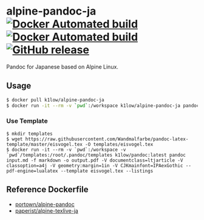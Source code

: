 # alpine-pandoc-ja [![Docker Automated build](https://img.shields.io/docker/automated/k1low/alpine-pandoc-ja.svg?style=flat-square)](https://hub.docker.com/r/k1low/alpine-pandoc-ja/) [![Docker Automated build](https://img.shields.io/docker/build/k1low/alpine-pandoc-ja.svg?style=flat-square)](https://hub.docker.com/r/k1low/alpine-pandoc-ja/) [![GitHub release](https://img.shields.io/github/release/k1low/docker-alpine-pandoc-ja.svg?style=flat-square)](https://github.com/k1LoW/docker-alpine-pandoc-ja/releases)

Pandoc for Japanese based on Alpine Linux.

## Usage

```sh
$ docker pull k1low/alpine-pandoc-ja
$ docker run -it --rm -v `pwd`:/workspace k1low/alpine-pandoc-ja pandoc input.md -f markdown -o output.pdf -V documentclass=ltjarticle -V classoption=a4j -V geometry:margin=1in --pdf-engine=lualatex
```

### Use Template

```
$ mkdir templates
$ wget https://raw.githubusercontent.com/Wandmalfarbe/pandoc-latex-template/master/eisvogel.tex -O templates/eisvogel.tex
$ docker run -it --rm -v `pwd`:/workspace -v `pwd`/templates:/root/.pandoc/templates k1low/pandoc:latest pandoc input.md -f markdown -o output.pdf -V documentclass=ltjarticle -V classoption=a4j -V geometry:margin=1in -V CJKmainfont=IPAexGothic --pdf-engine=lualatex --template eisvogel.tex --listings
```

## Reference Dockerfile

- [portown/alpine-pandoc](https://github.com/portown/alpine-pandoc)
- [paperist/alpine-texlive-ja](https://github.com/Paperist/docker-alpine-texlive-ja)


